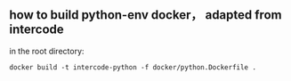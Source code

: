 ## how to build python-env docker， adapted from intercode
in the root directory:
```
docker build -t intercode-python -f docker/python.Dockerfile .
```